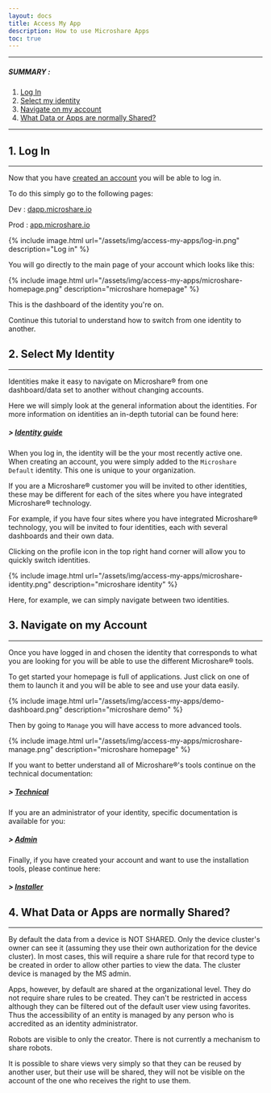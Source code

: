 ```yaml
---
layout: docs
title: Access My App
description: How to use Microshare Apps
toc: true
---
```


---------------------------------------

##### SUMMARY : 

1. [Log In](./#1-log-in)
2. [Select my identity](./#2-select-my-identity)
3. [Navigate on my account](./#3-navigate-on-my-account)
4. [What Data or Apps are normally Shared?](./#4-what-data-or-apps-are-normally-shared)

---------------------------------------


## 1. Log In
---------------------------------------

Now that you have [created an account](../create-an-account) you will be able to log in.

To do this simply go to the following pages: 

Dev : [dapp.microshare.io](https://dapp.microshare.io/login)

Prod : [app.microshare.io](https://app.microshare.io/login)

{% include image.html url="/assets/img/access-my-apps/log-in.png" description="Log in" %}

You will go directly to the main page of your account which looks like this: 

{% include image.html url="/assets/img/access-my-apps/microshare-homepage.png" description="microshare homepage" %}

This is the dashboard of the identity you're on. 

Continue this tutorial to understand how to switch from one identity to another. 

## 2. Select My Identity
---------------------------------------

Identities make it easy to navigate on Microshare® from one dashboard/data set to another without changing accounts. 

Here we will simply look at the general information about the identities. For more information on identities an in-depth tutorial can be found here: 

##### > [Identity guide](../../../technical/microshare-platform-advanced/identity-guide)

When you log in, the identity will be the your most recently active one. 
When creating an account, you were simply added to the `Microshare Default` identity. This one is unique to your organization. 

If you are a Microshare® customer you will be invited to other identities, these may be different for each of the sites where you have integrated Microshare® technology. 

For example, if you have four sites where you have integrated Microshare® technology, you will be invited to four identities, each with several dashboards and their own data.

Clicking on the profile icon in the top right hand corner will allow you to quickly switch identities.  

{% include image.html url="/assets/img/access-my-apps/microshare-identity.png" description="microshare identity" %}

Here, for example, we can simply navigate between two identities.


## 3. Navigate on my Account
---------------------------------------

Once you have logged in and chosen the identity that corresponds to what you are looking for you will be able to use the different Microshare® tools. 

To get started your homepage is full of applications. Just click on one of them to launch it and you will be able to see and use your data easily.

{% include image.html url="/assets/img/access-my-apps/demo-dashboard.png" description="microshare demo" %}

Then by going to `Manage` you will have access to more advanced tools.  

{% include image.html url="/assets/img/access-my-apps/microshare-manage.png" description="microshare homepage" %}

If you want to better understand all of Microshare®'s tools continue on the technical documentation:

##### > [Technical](../../../technical/quick-start/overview)

If you are an administrator of your identity, specific documentation is available for you: 

##### > [Admin](/docs/2/admin/admin-management/overview/)

Finally, if you have created your account and want to use the installation tools, please continue here: 

##### > [Installer](/docs/2/installer/quick-start/overview/)


## 4. What Data or Apps are normally Shared?
---------------------------------------

By default the data from a device is NOT SHARED. Only the device cluster's owner can see it (assuming they use their own authorization for the device cluster). In most cases, this will require a share rule for that record type to be created in order to allow other parties to view the data. The cluster device is managed by the MS admin.

Apps, however, by default are shared at the organizational level. They do not require share rules to be created. They can't be restricted in access although they can be filtered out of the default user view using favorites. Thus the accessibility of an entity is managed by any person who is accredited as an identity administrator.

Robots are visible to only the creator. There is not currently a mechanism to share robots. 

It is possible to share views very simply so that they can be reused by another user, but their use will be shared, they will not be visible on the account of the one who receives the right to use them. 
